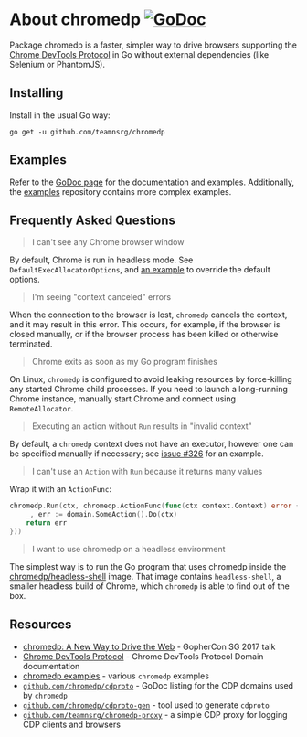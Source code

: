 # About chromedp [![GoDoc][1]][2]

Package chromedp is a faster, simpler way to drive browsers supporting the
[Chrome DevTools Protocol][3] in Go without external dependencies (like
Selenium or PhantomJS).

## Installing

Install in the usual Go way:

	go get -u github.com/teamnsrg/chromedp

## Examples

Refer to the [GoDoc page][5] for the documentation and examples. Additionally,
the [examples][4] repository contains more complex examples.

## Frequently Asked Questions

> I can't see any Chrome browser window

By default, Chrome is run in headless mode. See `DefaultExecAllocatorOptions`, and
[an example](https://godoc.org/github.com/teamnsrg/chromedp#example-ExecAllocator)
to override the default options.

> I'm seeing "context canceled" errors

When the connection to the browser is lost, `chromedp` cancels the context, and
it may result in this error. This occurs, for example, if the browser is closed
manually, or if the browser process has been killed or otherwise terminated.

> Chrome exits as soon as my Go program finishes

On Linux, `chromedp` is configured to avoid leaking resources by force-killing
any started Chrome child processes. If you need to launch a long-running Chrome
instance, manually start Chrome and connect using `RemoteAllocator`.

> Executing an action without `Run` results in "invalid context"

By default, a `chromedp` context does not have an executor, however one can be
specified manually if necessary; see [issue #326](https://github.com/teamnsrg/chromedp/issues/326)
for an example.

> I can't use an `Action` with `Run` because it returns many values

Wrap it with an `ActionFunc`:

```go
chromedp.Run(ctx, chromedp.ActionFunc(func(ctx context.Context) error {
	_, err := domain.SomeAction().Do(ctx)
	return err
}))
```

> I want to use chromedp on a headless environment

The simplest way is to run the Go program that uses chromedp inside the
[chromedp/headless-shell][6] image. That image contains `headless-shell`, a
smaller headless build of Chrome, which `chromedp` is able to find out of the
box.

## Resources

* [chromedp: A New Way to Drive the Web][7] - GopherCon SG 2017 talk
* [Chrome DevTools Protocol][3] - Chrome DevTools Protocol Domain documentation
* [chromedp examples][4] - various `chromedp` examples
* [`github.com/chromedp/cdproto`][8] - GoDoc listing for the CDP domains used by `chromedp`
* [`github.com/chromedp/cdproto-gen`][9] - tool used to generate `cdproto`
* [`github.com/teamnsrg/chromedp-proxy`][10] - a simple CDP proxy for logging CDP clients and browsers

[1]: https://godoc.org/github.com/teamnsrg/chromedp?status.svg
[2]: https://godoc.org/github.com/teamnsrg/chromedp
[3]: https://chromedevtools.github.io/devtools-protocol/
[4]: https://github.com/chromedp/examples
[5]: https://godoc.org/github.com/teamnsrg/chromedp
[6]: https://hub.docker.com/r/chromedp/headless-shell/
[7]: https://www.youtube.com/watch?v=_7pWCg94sKw
[8]: https://godoc.org/github.com/chromedp/cdproto
[9]: https://github.com/chromedp/cdproto-gen
[10]: https://github.com/teamnsrg/chromedp-proxy
